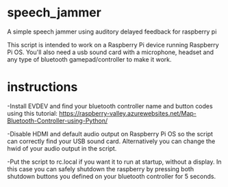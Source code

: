 # speech_jammer
A simple speech jammer using auditory delayed feedback for raspberry pi

This script is intended to work on a Raspberry Pi device running Raspberry Pi OS. 
You'll also need a usb sound card with a microphone, headset and any type of bluetooth gamepad/controller to make it work.

# instructions
-Install EVDEV and find your bluetooth controller name and button codes using this tutorial: https://raspberry-valley.azurewebsites.net/Map-Bluetooth-Controller-using-Python/

-Disable HDMI and default audio output on Raspberry Pi OS so the script can correctly find your USB sound card. Alternatively you can change the hwid of your audio output in the script.

-Put the script to rc.local if you want it to run at startup, without a display. In this case you can safely shutdown the raspberry by pressing both shutdown buttons you defined on your bluetooth controller for 5 seconds.
